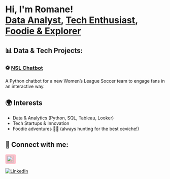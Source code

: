 <h1>Hi, I'm Romane! <br/>
<a href="https://github.com/romanegirardville">Data Analyst</a>, 
<a href="https://www.linkedin.com/in/romane-lucas-girardville/">Tech Enthusiast</a>, 
<a href="#">Foodie & Explorer</a></h1>

<h2>📊 Data & Tech Projects:</h2>

<h3>⚽ <a href="https://github.com/romane-lg/NSL-Chatbot-Project.git">NSL Chatbot</a></h3>  
<p>A Python chatbot for a new Women’s League Soccer team to engage fans in an interactive way.</p>

<h2>🌍 Interests</h2>

- Data & Analytics (Python, SQL, Tableau, Looker)  
- Tech Startups & Innovation  
- Foodie adventures 🍣🥗 (always hunting for the best ceviche!)  

<h2> 🤳 Connect with me:</h2>
<a href="[linkedin]" target="_blank" style="background-color:pink; padding:4px; border-radius:4px; display:inline-block;">
  <img align="left" alt="Romane | LinkedIn" width="22px" src="https://cdn.jsdelivr.net/npm/simple-icons@v3/icons/linkedin.svg" />
</a>

[![LinkedIn](https://img.shields.io/badge/LinkedIn-pink?logo=linkedin&logoColor=white)]([linkedin])


[linkedin]: https://www.linkedin.com/in/romane-lucas-girardville/


